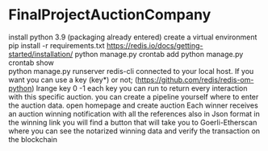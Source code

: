 # FinalProjectAuctionCompany
install python 3.9 (packaging already entered)
create a virtual environment
pip install -r requirements.txt 
https://redis.io/docs/getting-started/installation/
python manage.py crontab add 
python manage.py crontab show   
python manage.py runserver
redis-cli connected to your local host. If you want you can use  a key (key*) or not; (https://github.com/redis/redis-om-python)
lrange key 0 -1 each key you can run to return every interaction with this specific auction. 
you can create a pipeline yourself where to enter the auction data.
open homepage and create auction
Each winner receives an auction winning notification with all the references also in Json format
in the winning link you will find a button that will take you to Goerli-Etherscan where you can see the notarized winning data and verify the transaction on the blockchain
